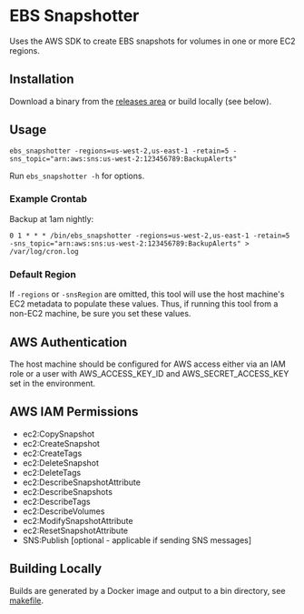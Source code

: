 # EBS Snapshotter

Uses the AWS SDK to create EBS snapshots for volumes in one or more EC2 regions.

## Installation

Download a binary from the [releases area](https://github.com/HealthcareBlocks/ebs_snapshotter/releases) or build locally (see below).

## Usage

```
ebs_snapshotter -regions=us-west-2,us-east-1 -retain=5 -sns_topic="arn:aws:sns:us-west-2:123456789:BackupAlerts"
```

Run ```ebs_snapshotter -h``` for options.

### Example Crontab

Backup at 1am nightly:
```
0 1 * * * /bin/ebs_snapshotter -regions=us-west-2,us-east-1 -retain=5 -sns_topic="arn:aws:sns:us-west-2:123456789:BackupAlerts" > /var/log/cron.log
```

### Default Region

If ```-regions``` or ```-snsRegion``` are omitted, this tool will use the host machine's EC2 metadata to populate these values. Thus, if running this tool from a non-EC2 machine, be sure you set these values.

## AWS Authentication

The host machine should be configured for AWS access either via an IAM role or
a user with AWS_ACCESS_KEY_ID and AWS_SECRET_ACCESS_KEY set in the environment.

## AWS IAM Permissions

* ec2:CopySnapshot
* ec2:CreateSnapshot
* ec2:CreateTags
* ec2:DeleteSnapshot
* ec2:DeleteTags
* ec2:DescribeSnapshotAttribute
* ec2:DescribeSnapshots
* ec2:DescribeTags
* ec2:DescribeVolumes
* ec2:ModifySnapshotAttribute
* ec2:ResetSnapshotAttribute
* SNS:Publish [optional - applicable if sending SNS messages]

## Building Locally

Builds are generated by a Docker image and output to a bin directory, see [makefile](Makefile).
